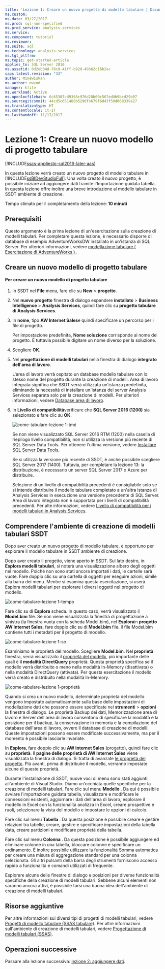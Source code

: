 ```yaml
---
title: 'Lezione 1: Creare un nuovo progetto di modello tabulare | Documenti Microsoft'
ms.custom: 
ms.date: 03/27/2017
ms.prod: sql-non-specified
ms.prod_service: analysis-services
ms.service: 
ms.component: tutorial
ms.reviewer: 
ms.suite: sql
ms.technology: analysis-services
ms.tgt_pltfrm: 
ms.topic: get-started-article
applies_to: SQL Server 2016
ms.assetid: 0d2eb34d-78c8-41ff-b92d-49b62c16b2ac
caps.latest.revision: "33"
author: Minewiskan
ms.author: owend
manager: kfile
ms.workload: Active
ms.openlocfilehash: 6c65307cd9368c976d28b60c567ed0b9bcd29b97
ms.sourcegitcommit: 44cd5c651488b5296fb679f6d43f50d068339a27
ms.translationtype: HT
ms.contentlocale: it-IT
ms.lasthandoff: 11/17/2017
---
```

# <a name="lesson-1-create-a-new-tabular-model-project"></a>Lezione 1: Creare un nuovo modello di progetto tabulare
[!INCLUDE[ssas-appliesto-sql2016-later-aas](../includes/ssas-appliesto-sql2016-later-aas.md)]

In questa lezione verrà creato un nuovo progetto di modello tabulare in [!INCLUDE[ssBIDevStudioFull](../includes/ssbidevstudiofull-md.md)]. Una volta creato il nuovo progetto, è possibile iniziare ad aggiungere dati tramite l'Importazione guidata tabella. In questa lezione offre inoltre una breve introduzione al modello tabulare in SSDT ambiente di creazione.  
  
Tempo stimato per il completamento della lezione: **10 minuti**  
  
## <a name="prerequisites"></a>Prerequisiti  
Questo argomento è la prima lezione di un'esercitazione sulla creazione di modelli tabulari. Per completare questa lezione, è necessario disporre di database di esempio AdventureWorksDW installato in un'istanza di SQL Server. Per ulteriori informazioni, vedere [modellazione tabulare &#40; Esercitazione di AdventureWorks &#41; ](../analysis-services/tabular-modeling-adventure-works-tutorial.md).  
  
## <a name="create-a-new-tabular-model-project"></a>Creare un nuovo modello di progetto tabulare  
  
#### <a name="to-create-a-new-tabular-model-project"></a>Per creare un nuovo modello di progetto tabulare  
  
1.  In SSDT nel **File** menu, fare clic su **New** > **progetto**.  
  
2.  Nel **nuovo progetto** finestra di dialogo espandere **installato** > **Business Intelligence** > **Analysis Services**, quindi fare clic su **progetto tabulare di Analysis Services**.  
  
3.  In **nome**, tipo **AW Internet Sales**e quindi specificare un percorso per i file di progetto.  
  
    Per impostazione predefinita, **Nome soluzione** corrisponde al nome del progetto. È tuttavia possibile digitare un nome diverso per la soluzione.  
  
4.  Scegliere **OK**.  
  
5.  Nel **progettazione di modelli tabulari** nella finestra di dialogo **integrato dell'area di lavoro**.  
  
    L'area di lavoro verrà ospitato un database modello tabulare con lo stesso nome del progetto durante la creazione di modelli. Area di lavoro integrata significa che SSDT verrà utilizzata un'istanza predefinita, eliminando la necessità di installare un'istanza del server Analysis Services separata solo per la creazione di modelli. Per ulteriori informazioni, vedere [Database area di lavoro](../analysis-services/tabular-models/workspace-database-ssas-tabular.md).
      
6.  In **Livello di compatibilità**verificare che **SQL Server 2016 (1200)** sia selezionato e fare clic su **OK**.   
 
    ![come-tabulare-lezione 1-tmd](../analysis-services/media/as-tabular-lesson1-tmd.png)
      
    Se non viene visualizzato SQL Server 2016 RTM (1200) nella casella di riepilogo livello compatibilità, non si utilizza la versione più recente di SQL Server Data Tools. Per ottenere l'ultima versione, vedere [Installare SQL Server Data Tools](https://docs.microsoft.com/sql/ssdt/download-sql-server-data-tools-ssdt).  

    Se si utilizza la versione più recente di SSDT, è anche possibile scegliere SQL Server 2017 (1400). Tuttavia, per completare la lezione 13: la distribuzione, è necessario un server SQL Server 2017 o Azure per distribuire.
      
    Selezione di un livello di compatibilità precedenti è consigliabile solo se si intende distribuire il modello tabulare completato a un'altra istanza di Analysis Services in esecuzione una versione precedente di SQL Server. Area di lavoro integrata non è supportata per i livelli di compatibilità precedenti. Per alte informazioni, vedere [Livello di compatibilità per i modelli tabulari in Analysis Services](../analysis-services/tabular-models/compatibility-level-for-tabular-models-in-analysis-services.md).   
  
## <a name="understanding-the-ssdt-tabular-model-authoring-environment"></a>Comprendere l'ambiente di creazione di modelli tabulari SSDT  
Dopo aver creato un nuovo progetto di modello tabulare, è opportuno per esplorare il modello tabulare in SSDT ambiente di creazione.  
  
Dopo aver creato il progetto, viene aperto in SSDT. Sul lato destro, in **Esplora modelli tabulari**, si noterà una visualizzazione albero degli oggetti nel modello. Poiché non sono stati ancora importati i dati, le cartelle sarà vuote. Fare doppio clic su una cartella di oggetti per eseguire azioni, simile alla barra dei menu. Mentre si esamina questa esercitazione, si userà Esplora modelli tabulari per esplorare i diversi oggetti nel progetto di modello.

![come-tabulare-lezione 1-tempo](../analysis-services/media/as-tabular-lesson1-tme.png)

Fare clic su di **Esplora** scheda. In questo caso, verrà visualizzato il **Model.bim** file. Se non viene visualizzata la finestra di progettazione a sinistra (la finestra vuota con la scheda Model.bim), nel **Esplora**in **progetto AW Internet Sales**, fare doppio clic su di **Model.bim** file. Il file Model.bim contiene tutti i metadati per il progetto di modello. 

![come-tabulare-lezione 1-se](../analysis-services/media/as-tabular-lesson1-se.png)
  
Esaminiamo le proprietà del modello. Scegliere **Model.bim**. Nel **proprietà** finestra, verrà visualizzato il [proprietà del modello](../analysis-services/tabular-models/model-properties-ssas-tabular.md), più importante delle quali è il **modalità DirectQuery** proprietà. Questa proprietà specifica se il modello verrà distribuito o meno nella modalità In-Memory (disattivata) o nella modalità DirectQuery (attivata). Per questa esercitazione il modello verrà creato e distribuito nella modalità In-Memory.

![come-tabulare-lezione 1-proprietà](../analysis-services/media/as-tabular-lesson1-properties.png)
  
Quando si crea un nuovo modello, determinate proprietà del modello vengono impostate automaticamente sulla base delle impostazioni di modellazione dati che possono essere specificate nel **strumenti** > **opzioni** la finestra di dialogo. Le proprietà Backup dei dati, Memorizzazione area di lavoro e Server dell'area di lavoro consentono di specificare la modalità e la posizione per il backup, la conservazione in memoria e la compilazione del database dell'area di lavoro, ovvero il database di creazione di modelli. Queste impostazioni possono essere modificate successivamente, ma per il momento è possibile lasciarle invariate.  

In **Esplora**, fare doppio clic su **AW Internet Sales** (progetto), quindi fare clic su **proprietà**. Il **pagine delle proprietà di AW Internet Sales** viene visualizzata la finestra di dialogo. Si tratta di avanzate [le proprietà del progetto](../analysis-services/tabular-models/project-properties-ssas-tabular.md). Più avanti, prima di distribuire il modello, verranno impostate alcune di queste proprietà.  
  
Durante l'installazione di SSDT, nuove voci di menu sono stati aggiunti all'ambiente di Visual Studio. Diamo un'occhiata quelle specifiche per la creazione di modelli tabulari. Fare clic sul menu **Modello** . Da qui è possibile avviare l'importazione guidata tabella, visualizzare e modificare le connessioni esistenti, aggiornare i dati dell'area di lavoro, esplorare il modello in Excel con la funzionalità analizza in Excel, creare prospettive e ruoli, selezionare la vista del modello e impostare le opzioni di calcolo.  
  
Fare clic sul menu **Tabella** . Da questa posizione è possibile creare e gestire relazioni tra tabelle, creare, gestire e specificare impostazioni della tabella data, creare partizioni e modificare proprietà della tabella.  
  
Fare clic sul menu **Colonna** . Da questa posizione è possibile aggiungere ed eliminare colonne in una tabella, bloccare colonne e specificare un ordinamento. È inoltre possibile utilizzare la funzionalità Somma automatica per creare una misura di aggregazione standard per una colonna selezionata. Gli altri pulsanti della barra degli strumenti forniscono accesso rapido a funzionalità e comandi utilizzati di frequente.  
  
Esplorare alcune delle finestre di dialogo e posizioni per diverse funzionalità specifiche della creazione di modelli tabulari. Sebbene alcuni elementi non saranno ancora attivi, è possibile farsi una buona idea dell'ambiente di creazione di modelli tabulari.  


## <a name="additional-resources"></a>Risorse aggiuntive
Per altre informazioni sui diversi tipi di progetti di modelli tabulari, vedere [Progetti di modello tabulare &#40;SSAS tabulare&#41;](../analysis-services/tabular-models/tabular-model-projects-ssas-tabular.md). Per altre informazioni sull'ambiente di creazione di modelli tabulari, vedere [Progettazione di modelli tabulari &#40;SSAS&#41;](../analysis-services/tabular-models/tabular-model-designer-ssas.md).  
  

## <a name="whats-next"></a>Operazioni successive
Passare alla lezione successiva: [lezione 2: aggiungere dati](../analysis-services/lesson-2-add-data.md).

  
  
  
